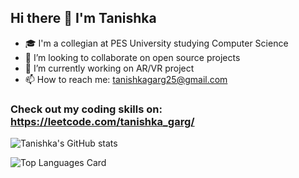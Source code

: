 ##           Hi there 👋 I'm Tanishka
- 🎓 I'm a collegian at PES University studying Computer Science 
- 👯 I’m looking to collaborate on open source projects
- 🌱 I’m currently working on AR/VR project
- 📫 How to reach me: tanishkagarg25@gmail.com
### Check out my coding skills on: https://leetcode.com/tanishka_garg/
<!--
**tanishkagarg25/tanishkagarg25** is a ✨ _special_ ✨ repository because its `README.md` (this file) appears on your GitHub profile.

Here are some ideas to get you started:

- 🔭 I’m currently working on ...
- 🌱 I’m currently learning ...
- 👯 I’m looking to collaborate on ...
- 🤔 I’m looking for help with ...
- 💬 Ask me about ...
- 📫 How to reach me: ...
- 😄 Pronouns: ...
- ⚡ Fun fact: ...
-->
![Tanishka's GitHub stats](https://github-readme-stats.vercel.app/api?username=tanishkagarg25&theme=dark)

![Top Languages Card](https://github-readme-stats.vercel.app/api/top-langs/?username=tanishkagarg25&theme=dark)
